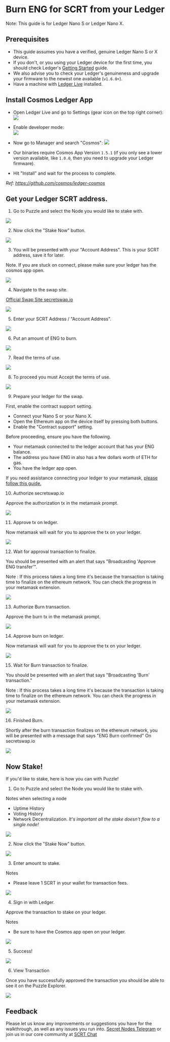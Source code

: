 # Burn ENG for SCRT from your Ledger

Note: This guide is for Ledger Nano S or Ledger Nano X.

## Prerequisites

- This guide assumes you have a verified, genuine Ledger Nano S or X device.
- If you don't, or you using your Ledger device for the first time, you should check Ledger's [Getting Started](https://support.ledger.com/hc/en-us/sections/360001415213-Getting-started) guide.
- We also advise you to check your Ledger's genuineness and upgrade your firmware to the newest one available (`v1.6.0+`).
- Have a machine with [Ledger Live](https://www.ledger.com/ledger-live) installed.

## Install Cosmos Ledger App

- Open Ledger Live and go to Settings (gear icon on the top right corner):
  ![](https://raw.githubusercontent.com/cosmos/ledger-cosmos/master/docs/img/cosmos_app1.png)

- Enable developer mode:  
  ![](https://raw.githubusercontent.com/cosmos/ledger-cosmos/master/docs/img/cosmos_app2.png)

- Now go to Manager and search "Cosmos":
  ![](https://raw.githubusercontent.com/cosmos/ledger-cosmos/master/docs/img/cosmos_app3.png)

- Our binaries require Cosmos App Version `1.5.1` (if you only see a lower version available, like `1.0.0`, then you need to upgrade your Ledger firmware).

- Hit "Install" and wait for the process to complete.

_Ref: https://github.com/cosmos/ledger-cosmos_

## Get your Ledger SCRT address.

1. Go to Puzzle and select the Node you would like to stake with.

<img src="_media/puzzle-5.png">

2. Now click the "Stake Now" button.

<img src="_media/puzzle-6.png">

3. You will be presented with your "Account Address". This is your SCRT address, save it for later.

Note. If you are stuck on connect, please make sure your ledger has the cosmos app open.

<img src="_media/puzzle-7.png">

4. Navigate to the swap site.

[Official Swap Site secretswap.io](https://secretswap.io)

<img src="_media/secretswap-1.png">

5. Enter your SCRT Address / "Account Address".

<img src="_media/secretswap-2.png">

6. Put an amount of ENG to burn.

<img src="_media/secretswap-3.png">

7. Read the terms of use.

<img src="_media/secretswap-4.png">

8. To proceed you must Accept the terms of use.

<img src="_media/secretswap-5.png">

9. Prepare your ledger for the swap.

First, enable the contract support setting.

* Connect your Nano S or your Nano X.
* Open the Ethereum app on the device itself by pressing both buttons.
* Enable the "Contract support" setting.

Before proceeding, ensure you have the following.

* Your metamask connected to the ledger account that has your ENG balance.
* The address you have ENG in also has a few dollars worth of ETH for gas.
* You have the ledger app open.

If you need assistance connecting your ledger to your metamask, [please follow this guide.](https://metamask.zendesk.com/hc/en-us/articles/360020394612-How-to-connect-a-Trezor-or-Ledger-Hardware-Wallet)

10. Authorize secretswap.io

Approve the authorization tx in the metamask prompt.

<img src="_media/secretswap-6.png">

11. Approve tx on ledger.

Now metamask will wait for you to approve the tx on your ledger.

<img src="_media/secretswap-7.png">

12. Wait for approval transaction to finalize.

You should be presented with an alert that says "Broadcasting 'Approve ENG transfer'".

Note : If this process takes a long time it's because the transaction is taking time to finalize on the ethereum network. You can check the progress in your metamask extension.

<img src="_media/secretswap-8.png">

13. Authorize Burn transaction.

Approve the burn tx in the metamask prompt.

<img src="_media/secretswap-6.png">

14. Approve burn on ledger.

Now metamask will wait for you to approve the tx on your ledger.

<img src="_media/secretswap-7.png">

15. Wait for Burn transaction to finalize.

You should be presented with an alert that says "Broadcasting 'Burn' transaction."

Note : If this process takes a long time it's because the transaction is taking time to finalize on the ethereum network. You can check the progress in your metamask extension.

<img src="_media/secretswap-10.png">

16. Finished Burn.

Shortly after the burn transaction finalizes on the ethereum network, you will be presented with a message that says "ENG Burn confirmed" On secretswap.io

<img src="_media/secretswap-11.png">

## Now Stake!

If you'd like to stake, here is how you can with Puzzle!

1. Go to Puzzle and select the Node you would like to stake with.

Notes when selecting a node
* Uptime History
* Voting History
* Network Decentralization. *It's important all the stake doesn't flow to a single node!*

<img src="_media/puzzle-5.png">

2. Now click the "Stake Now" button.

<img src="_media/puzzle-6.png">

3. Enter amount to stake.

Notes
* Please leave 1 SCRT in your wallet for transaction fees.

<img src="_media/secretswap-13.png">

4. Sign in with Ledger.

Approve the transaction to stake on your ledger.

Notes
* Be sure to have the Cosmos app open on your ledger.

<img src="_media/secretswap-14.png">

5. Success!

<img src="_media/secretswap-15.png">

6. View Transaction

Once you have successfully approved the transaction you should be able to see it on the Puzzle Explorer.

<img src="_media/secretswap-16.png">

## Feedback

Please let us know any improvements or suggestions you have for the walkthrough, as well as any issues you run into. [Secret Nodes Telegram](https://t.me/secretnodes) or join us in our core community at [SCRT Chat](https://chat.scrt.network)

